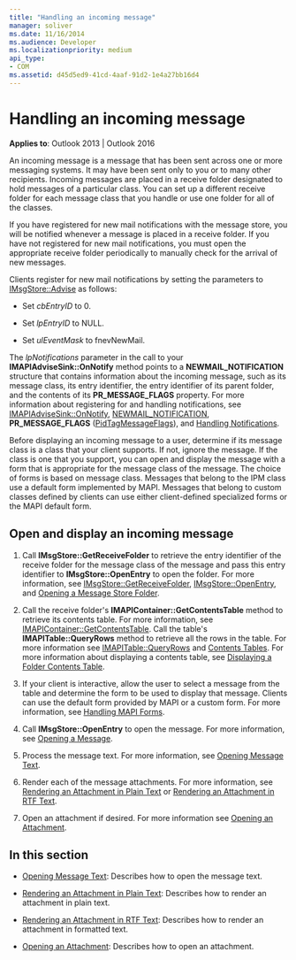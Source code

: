 ```yaml
---
title: "Handling an incoming message"
manager: soliver
ms.date: 11/16/2014
ms.audience: Developer
ms.localizationpriority: medium
api_type:
- COM
ms.assetid: d45d5ed9-41cd-4aaf-91d2-1e4a27bb16d4
---
```


# Handling an incoming message

**Applies to**: Outlook 2013 | Outlook 2016 
  
An incoming message is a message that has been sent across one or more messaging systems. It may have been sent only to you or to many other recipients. Incoming messages are placed in a receive folder designated to hold messages of a particular class. You can set up a different receive folder for each message class that you handle or use one folder for all of the classes.
  
If you have registered for new mail notifications with the message store, you will be notified whenever a message is placed in a receive folder. If you have not registered for new mail notifications, you must open the appropriate receive folder periodically to manually check for the arrival of new messages.
  
Clients register for new mail notifications by setting the parameters to [IMsgStore::Advise](imsgstore-advise.md) as follows: 
  
- Set  _cbEntryID_ to 0. 
    
- Set  _lpEntryID_ to NULL. 
    
- Set  _ulEventMask_ to fnevNewMail. 
    
The  _lpNotifications_ parameter in the call to your **IMAPIAdviseSink::OnNotify** method points to a **NEWMAIL\_NOTIFICATION** structure that contains information about the incoming message, such as its message class, its entry identifier, the entry identifier of its parent folder, and the contents of its **PR_MESSAGE_FLAGS** property. For more information about registering for and handling notifications, see [IMAPIAdviseSink::OnNotify](imapiadvisesink-onnotify.md), [NEWMAIL_NOTIFICATION](newmail_notification.md), **PR_MESSAGE_FLAGS** ([PidTagMessageFlags](pidtagmessageflags-canonical-property.md)), and [Handling Notifications](handling-notifications.md). 
  
Before displaying an incoming message to a user, determine if its message class is a class that your client supports. If not, ignore the message. If the class is one that you support, you can open and display the message with a form that is appropriate for the message class of the message. The choice of forms is based on message class. Messages that belong to the IPM class use a default form implemented by MAPI. Messages that belong to custom classes defined by clients can use either client-defined specialized forms or the MAPI default form.
  
## Open and display an incoming message
  
1. Call **IMsgStore::GetReceiveFolder** to retrieve the entry identifier of the receive folder for the message class of the message and pass this entry identifier to **IMsgStore::OpenEntry** to open the folder. For more information, see [IMsgStore::GetReceiveFolder](imsgstore-getreceivefolder.md), [IMsgStore::OpenEntry](imsgstore-openentry.md), and [Opening a Message Store Folder](opening-a-message-store-folder.md).
    
2. Call the receive folder's **IMAPIContainer::GetContentsTable** method to retrieve its contents table. For more information, see [IMAPIContainer::GetContentsTable](imapicontainer-getcontentstable.md). Call the table's **IMAPITable::QueryRows** method to retrieve all the rows in the table. For more information see [IMAPITable::QueryRows](imapitable-queryrows.md) and [Contents Tables](contents-tables.md). For more information about displaying a contents table, see [Displaying a Folder Contents Table](displaying-a-folder-contents-table.md).
    
3. If your client is interactive, allow the user to select a message from the table and determine the form to be used to display that message. Clients can use the default form provided by MAPI or a custom form. For more information, see [Handling MAPI Forms](handling-mapi-forms.md).
    
4. Call **IMsgStore::OpenEntry** to open the message. For more information, see [Opening a Message](opening-a-message.md).
    
5. Process the message text. For more information, see [Opening Message Text](opening-message-text.md).
    
6. Render each of the message attachments. For more information, see [Rendering an Attachment in Plain Text](rendering-an-attachment-in-plain-text.md) or [Rendering an Attachment in RTF Text](rendering-an-attachment-in-rtf-text.md).
    
7. Open an attachment if desired. For more information see [Opening an Attachment](opening-an-attachment.md).
    
## In this section

- [Opening Message Text](opening-message-text.md): Describes how to open the message text.
    
- [Rendering an Attachment in Plain Text](rendering-an-attachment-in-plain-text.md): Describes how to render an attachment in plain text.
    
- [Rendering an Attachment in RTF Text](rendering-an-attachment-in-rtf-text.md): Describes how to render an attachment in formatted text.
    
- [Opening an Attachment](opening-an-attachment.md): Describes how to open an attachment.
    


